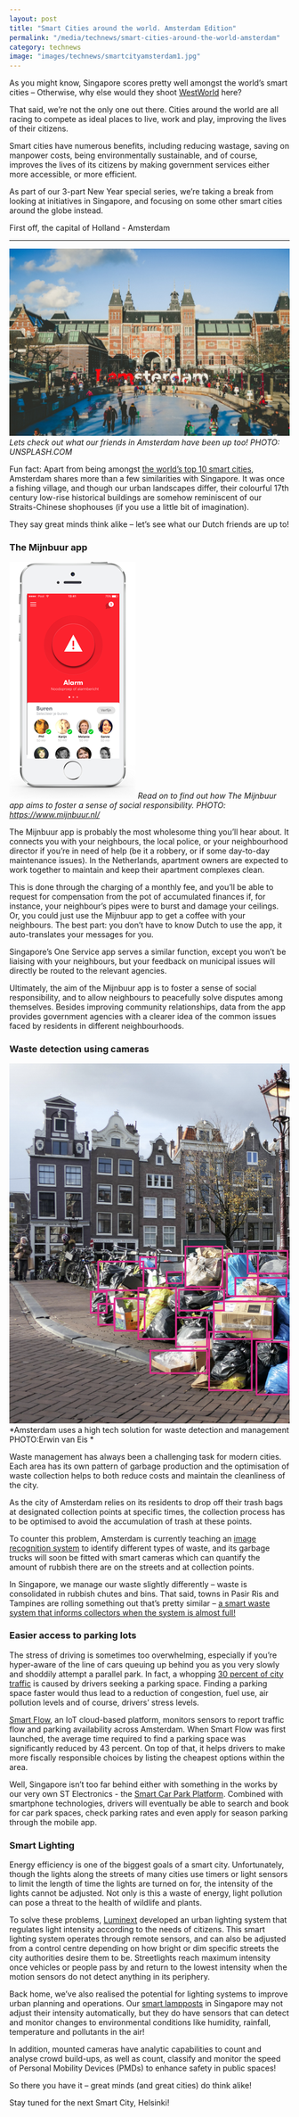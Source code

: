 ```yaml
---
layout: post
title: "Smart Cities around the world. Amsterdam Edition"
permalink: "/media/technews/smart-cities-around-the-world-amsterdam"
category: technews
image: "images/technews/smartcityamsterdam1.jpg"
---
```


As you might know, Singapore scores pretty well amongst the world’s smart cities – Otherwise, why else would they shoot [WestWorld](https://www.channelnewsasia.com/news/lifestyle/westworld-season-3-singapore-11706008) here?  

That said, we’re not the only one out there. Cities around the world are all racing to compete as ideal places to live, work and play, improving the lives of their citizens. 


Smart cities have numerous benefits, including reducing wastage, saving on manpower costs, being environmentally sustainable, and of course, improves the lives of its citizens by making government services either more accessible, or more efficient. 


As part of our 3-part New Year special series, we’re taking a break from looking at initiatives in Singapore, and focusing on some other smart cities around the globe instead.

First off, the capital of Holland - Amsterdam

---

![Amsterdam](/images/technews/smartcityamsterdam1.jpg)*Lets check out what our friends in Amsterdam have been up too! PHOTO: UNSPLASH.COM*

Fun fact: Apart from being amongst [the world’s top 10 smart cities](https://www.straitstimes.com/singapore/singapore-tops-world-smart-city-index-again-lauded-for-handling-of-covid-19), Amsterdam shares more than a few similarities with Singapore. It was once a fishing village, and though our urban landscapes differ, their colourful 17th century low-rise historical buildings are somehow reminiscent of our Straits-Chinese shophouses (if you use a little bit of imagination).


They say great minds think alike – let’s see what our Dutch friends are up to!


### **The Mijnbuur app**
![The Mijnbuur](/images/technews/smartcityamsterdam2.png) 
*Read on to find out how The Mijnbuur app aims to foster a sense of social responsibility. PHOTO: https://www.mijnbuur.nl/*

The Mijnbuur app is probably the most wholesome thing you’ll hear about. It connects you with your neighbours, the local police, or your neighbourhood director if you’re in need of help (be it a robbery, or if some day-to-day maintenance issues). In the Netherlands, apartment owners are expected to work together to maintain and keep their apartment complexes clean. 

This is done through the charging of a monthly fee, and you’ll be able to request for compensation from the pot of accumulated finances if, for instance, your neighbour’s pipes were to burst and damage your ceilings. Or, you could just use the Mijnbuur app to get a coffee with your neighbours. The best part: you don’t have to know Dutch to use the app, it auto-translates your messages for you. 

Singapore’s One Service app serves a similar function, except you won’t be liaising with your neighbours, but your feedback on municipal issues will directly be routed to the relevant agencies.

Ultimately, the aim of the Mijnbuur app is to foster a sense of social responsibility, and to allow neighbours to peacefully solve disputes among themselves. Besides improving community relationships, data from the app provides government agencies with a clearer idea of the common issues faced by residents in different neighbourhoods. 


### **Waste detection using cameras**
![Waste Detection Camera](/images/technews/smartcityamsterdam3.png)*Amsterdam uses a high tech solution for waste detection and management PHOTO:Erwin van Eis *

Waste management has always been a challenging task for modern cities. Each area has its own pattern of garbage production and the optimisation of waste collection helps to both reduce costs and maintain the cleanliness of the city.

As the city of Amsterdam relies on its residents to drop off their trash bags at designated collection points at specific times, the collection process has to be optimised to avoid the accumulation of trash at these points.

To counter this problem, Amsterdam is currently teaching an [image recognition system](https://www.uva.nl/en/content/news/news/2020/10/abs-research-keeps-amsterdam-clean-real-time-image-recognition-for-litter-collection.html) to identify different types of waste, and its garbage trucks will soon be fitted with smart cameras which can quantify the amount of rubbish there are on the streets and at collection points. 

In Singapore, we manage our waste slightly differently – waste is consolidated in rubbish chutes and bins. That said, towns in Pasir Ris and Tampines are rolling something out that’s pretty similar – [a smart waste system that informs collectors when the system is almost full!](https://www.channelnewsasia.com/news/singapore/smart-waste-system-tampines-pasir-ris-alerts-collection-crew-10719228)




### **Easier access to parking lots**

The stress of driving is sometimes too overwhelming, especially if you’re hyper-aware of the line of cars queuing up behind you as you very slowly and shoddily attempt a parallel park. In fact, a whopping [30 percent of city traffic](https://www.iamsterdam.com/en/business/key-sectors/smart-mobility/insights/amsterdam-smart-parking-solutions) is caused by drivers seeking a parking space. Finding a parking space faster would thus lead to a reduction of congestion, fuel use, air pollution levels and of course, drivers’ stress levels. 

[Smart Flow](https://amsterdamsmartcity.com/international-projects/smart-flow), an IoT cloud-based platform, monitors sensors to report traffic flow and parking availability across Amsterdam. When Smart Flow was first launched, the average time required to find a parking space was significantly reduced by 43 percent. On top of that, it helps drivers to make more fiscally responsible choices by listing the cheapest options within the area.

Well, Singapore isn’t too far behind either with something in the works by our very own ST Electronics - the [Smart Car Park Platform](https://www.stengg.com/en/innovation/smart-car-park-platform-addresses-parking-challenges/). Combined with smartphone technologies, drivers will eventually be able to search and book for car park spaces, check parking rates and even apply for season parking through the mobile app.



### **Smart Lighting**
Energy efficiency is one of the biggest goals of a smart city. Unfortunately, though the lights along the streets of many cities use timers or light sensors to limit the length of time the lights are turned on for, the intensity of the lights cannot be adjusted. Not only is this a waste of energy, light pollution can pose a threat to the health of wildlife and plants.

To solve these problems, [Luminext](https://www.luminext.eu/en/) developed an urban lighting system that regulates light intensity according to the needs of citizens. This smart lighting system operates through remote sensors, and can also be adjusted from a control centre depending on how bright or dim specific streets the city authorities desire them to be. Streetlights reach maximum intensity once vehicles or people pass by and return to the lowest intensity when the motion sensors do not detect anything in its periphery.

Back home, we’ve also realised the potential for lighting systems to improve urban planning and operations. Our [smart lampposts](https://www.tech.gov.sg/scewc2019/laap) in Singapore may not adjust their intensity automatically, but they do have sensors that can detect and monitor changes to environmental conditions like humidity, rainfall, temperature and pollutants in the air!

In addition, mounted cameras have analytic capabilities to count and analyse crowd build-ups, as well as count, classify and monitor the speed of Personal Mobility Devices (PMDs) to enhance safety in public spaces!

So there you have it – great minds (and great cities) do think alike! 

Stay tuned for the next Smart City, Helsinki!




